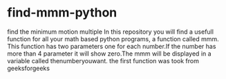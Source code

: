 # find-mmm-python
find the minimum motion multiple
In this repository you will find a usefull function for all your math based python programs, a function called mmm.
This function has two parameters one for each number.If the number has more than 4 parameter it will show zero.The mmm will be displayed in a variable called thenumberyouwant.
the first function was took from geeksforgeeks
